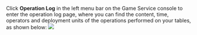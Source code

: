 [//]: # (chinagitpath:XXXXX)

Click **Operation Log** in the left menu bar on the Game Service console to enter the operation log page, where you can find the content, time, operators and deployment units of the operations performed on your tables, as shown below:
![](https://main.qcloudimg.com/raw/7a599c2793083341c23115ec42c8fc9b.png)

